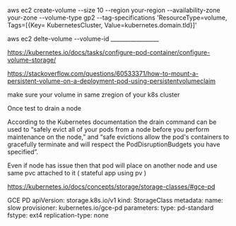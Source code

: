 aws ec2 create-volume --size 10 --region your-region --availability-zone your-zone --volume-type gp2 --tag-specifications 'ResourceType=volume, Tags=[{Key= KubernetesCluster, Value=kubernetes.domain.tld}]'


aws ec2 delte-volume --volume-id _________________



https://kubernetes.io/docs/tasks/configure-pod-container/configure-volume-storage/

https://stackoverflow.com/questions/60533371/how-to-mount-a-persistent-volume-on-a-deployment-pod-using-persistentvolumeclaim

make sure your volume in same zregion of your k8s cluster


Once test to drain a node 

According to the Kubernetes documentation the drain command can be used to “safely evict all of your pods from a node before you perform maintenance on the node,” and “safe evictions allow the pod's containers to gracefully terminate and will respect the PodDisruptionBudgets you have specified”.

Even if node has issue then that pod will place on another node and use same pvc attached to it ( stateful app using pv ) 

https://kubernetes.io/docs/concepts/storage/storage-classes/#gce-pd

GCE PD
apiVersion: storage.k8s.io/v1
kind: StorageClass
metadata:
  name: slow
provisioner: kubernetes.io/gce-pd
parameters:
  type: pd-standard
  fstype: ext4
  replication-type: none
